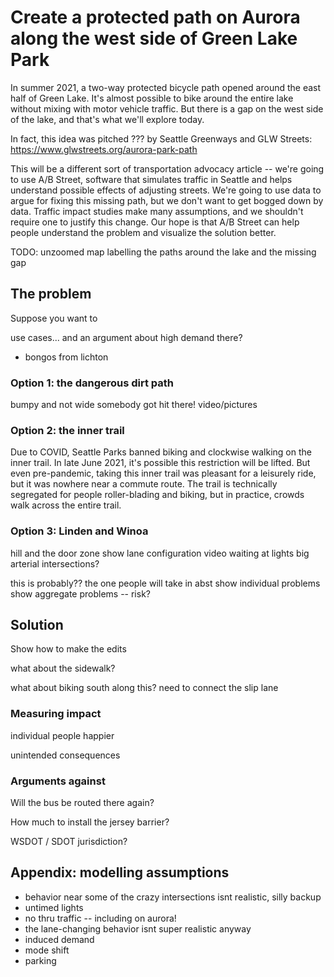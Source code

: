 # Create a protected path on Aurora along the west side of Green Lake Park

In summer 2021, a two-way protected bicycle path opened around the east half of Green Lake. It's almost possible to bike around the entire lake without mixing with motor vehicle traffic. But there is a gap on the west side of the lake, and that's what we'll explore today.

In fact, this idea was pitched ??? by Seattle Greenways and GLW Streets: https://www.glwstreets.org/aurora-park-path

This will be a different sort of transportation advocacy article -- we're going to use A/B Street, software that simulates traffic in Seattle and helps understand possible effects of adjusting streets. We're going to use data to argue for fixing this missing path, but we don't want to get bogged down by data. Traffic impact studies make many assumptions, and we shouldn't require one to justify this change. Our hope is that A/B Street can help people understand the problem and visualize the solution better.

TODO: unzoomed map labelling the paths around the lake and the missing gap

## The problem

Suppose you want to 

use cases... and an argument about high demand there?
- bongos from lichton


### Option 1: the dangerous dirt path

bumpy and not wide
somebody got hit there!
video/pictures

### Option 2: the inner trail

Due to COVID, Seattle Parks banned biking and clockwise walking on the inner trail. In late June 2021, it's possible this restriction will be lifted. But even pre-pandemic, taking this inner trail was pleasant for a leisurely ride, but it was nowhere near a commute route. The trail is technically segregated for people roller-blading and biking, but in practice, crowds walk across the entire trail.

### Option 3: Linden and Winoa

hill and the door zone
show lane configuration
video
waiting at lights
big arterial intersections?

this is probably?? the one people will take in abst
show individual problems
show aggregate problems -- risk?

## Solution

Show how to make the edits

what about the sidewalk?

what about biking south along this? need to connect the slip lane

### Measuring impact

individual people happier

unintended consequences

### Arguments against

Will the bus be routed there again?

How much to install the jersey barrier?

WSDOT / SDOT jurisdiction?

## Appendix: modelling assumptions

- behavior near some of the crazy intersections isnt realistic, silly backup
- untimed lights
- no thru traffic -- including on aurora!
- the lane-changing behavior isnt super realistic anyway
- induced demand
- mode shift
- parking

